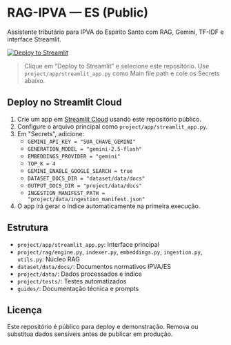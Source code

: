# RAG-IPVA — ES (Public)

Assistente tributário para IPVA do Espírito Santo com RAG, Gemini, TF-IDF e interface Streamlit.

[![Deploy to Streamlit](https://static.streamlit.io/badges/streamlit_badge.svg)](https://streamlit.io/cloud)

> Clique em “Deploy to Streamlit” e selecione este repositório. Use `project/app/streamlit_app.py` como Main file path e cole os Secrets abaixo.

## Deploy no Streamlit Cloud

1. Crie um app em [Streamlit Cloud](https://streamlit.io/cloud) usando este repositório público.
2. Configure o arquivo principal como `project/app/streamlit_app.py`.
3. Em "Secrets", adicione:
   - `GEMINI_API_KEY = "SUA_CHAVE_GEMINI"`
   - `GENERATION_MODEL = "gemini-2.5-flash"`
   - `EMBEDDINGS_PROVIDER = "gemini"`
   - `TOP_K = 4`
   - `GEMINI_ENABLE_GOOGLE_SEARCH = true`
   - `DATASET_DOCS_DIR = "dataset/data/docs"`
   - `OUTPUT_DOCS_DIR = "project/data/docs"`
   - `INGESTION_MANIFEST_PATH = "project/data/ingestion_manifest.json"`
4. O app irá gerar o índice automaticamente na primeira execução.

## Estrutura
- `project/app/streamlit_app.py`: Interface principal
- `project/rag/engine.py`, `indexer.py`, `embeddings.py`, `ingestion.py`, `utils.py`: Núcleo RAG
- `dataset/data/docs/`: Documentos normativos IPVA/ES
- `project/data/`: Dados processados e índice
- `project/tests/`: Testes automatizados
- `guides/`: Documentação técnica e prompts

## Licença
Este repositório é público para deploy e demonstração. Remova ou substitua dados sensíveis antes de publicar em produção.

